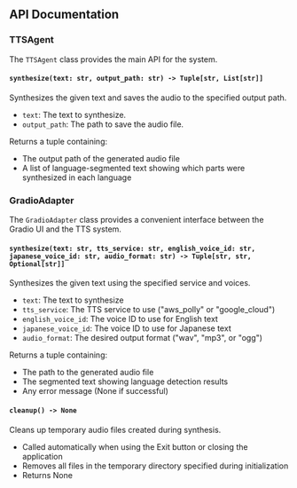## API Documentation

### TTSAgent

The `TTSAgent` class provides the main API for the system.

#### `synthesize(text: str, output_path: str) -> Tuple[str, List[str]]`

Synthesizes the given text and saves the audio to the specified output path.

-   `text`: The text to synthesize.
-   `output_path`: The path to save the audio file.

Returns a tuple containing:
-   The output path of the generated audio file
-   A list of language-segmented text showing which parts were synthesized in each language

### GradioAdapter

The `GradioAdapter` class provides a convenient interface between the Gradio UI and the TTS system.

#### `synthesize(text: str, tts_service: str, english_voice_id: str, japanese_voice_id: str, audio_format: str) -> Tuple[str, str, Optional[str]]`

Synthesizes the given text using the specified service and voices.

-   `text`: The text to synthesize
-   `tts_service`: The TTS service to use ("aws_polly" or "google_cloud")
-   `english_voice_id`: The voice ID to use for English text
-   `japanese_voice_id`: The voice ID to use for Japanese text
-   `audio_format`: The desired output format ("wav", "mp3", or "ogg")

Returns a tuple containing:
-   The path to the generated audio file
-   The segmented text showing language detection results
-   Any error message (None if successful)

#### `cleanup() -> None`

Cleans up temporary audio files created during synthesis.

-   Called automatically when using the Exit button or closing the application
-   Removes all files in the temporary directory specified during initialization
-   Returns None
